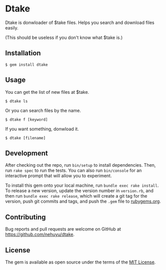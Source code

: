 # Dtake

Dtake is donwloader of $take files.
Helps you search and download files easily.

(This should be useless if you don't know what $take is.)

## Installation

    $ gem install dtake

## Usage


You can get the list of new files at $take.

    $ dtake ls

Or you can search files by the name.

    $ dtake f [keyword]

If you want something, donwload it.

    $ dtake [filename]

## Development

After checking out the repo, run `bin/setup` to install dependencies. Then, run `rake spec` to run the tests. You can also run `bin/console` for an interactive prompt that will allow you to experiment.

To install this gem onto your local machine, run `bundle exec rake install`. To release a new version, update the version number in `version.rb`, and then run `bundle exec rake release`, which will create a git tag for the version, push git commits and tags, and push the `.gem` file to [rubygems.org](https://rubygems.org).

## Contributing

Bug reports and pull requests are welcome on GitHub at https://github.com/nehuyu/dtake.


## License

The gem is available as open source under the terms of the [MIT License](http://opensource.org/licenses/MIT).

